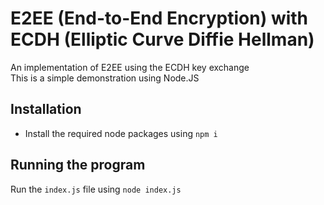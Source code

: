 # E2EE (End-to-End Encryption) with ECDH (Elliptic Curve Diffie Hellman)
 An implementation of E2EE using the ECDH key exchange  
This is a simple demonstration using Node.JS  

## Installation
- Install the required node packages using `npm i`

## Running the program
Run the `index.js` file using `node index.js`